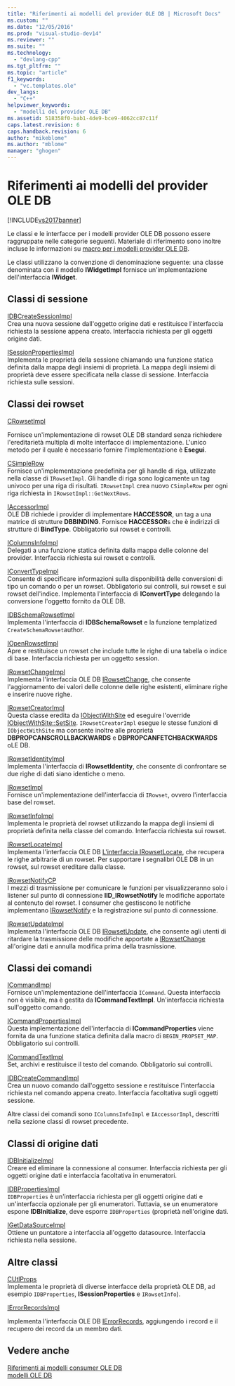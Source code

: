 ```yaml
---
title: "Riferimenti ai modelli del provider OLE DB | Microsoft Docs"
ms.custom: ""
ms.date: "12/05/2016"
ms.prod: "visual-studio-dev14"
ms.reviewer: ""
ms.suite: ""
ms.technology: 
  - "devlang-cpp"
ms.tgt_pltfrm: ""
ms.topic: "article"
f1_keywords: 
  - "vc.templates.ole"
dev_langs: 
  - "C++"
helpviewer_keywords: 
  - "modelli del provider OLE DB"
ms.assetid: 518358f0-bab1-4de9-bce9-4062cc87c11f
caps.latest.revision: 6
caps.handback.revision: 6
author: "mikeblome"
ms.author: "mblome"
manager: "ghogen"
---
```

# Riferimenti ai modelli del provider OLE DB
[!INCLUDE[vs2017banner](../../assembler/inline/includes/vs2017banner.md)]

Le classi e le interfacce per i modelli provider OLE DB possono essere raggruppate nelle categorie seguenti.  Materiale di riferimento sono inoltre incluse le informazioni su [macro per i modelli provider OLE DB](../../data/oledb/macros-for-ole-db-provider-templates.md).  
  
 Le classi utilizzano la convenzione di denominazione seguente: una classe denominata con il modello **IWidgetImpl** fornisce un'implementazione dell'interfaccia **IWidget**.  
  
## Classi di sessione  
 [IDBCreateSessionImpl](../../data/oledb/idbcreatesessionimpl-class.md)  
 Crea una nuova sessione dall'oggetto origine dati e restituisce l'interfaccia richiesta la sessione appena creato.  Interfaccia richiesta per gli oggetti origine dati.  
  
 [ISessionPropertiesImpl](../../data/oledb/isessionpropertiesimpl-class.md)  
 Implementa le proprietà della sessione chiamando una funzione statica definita dalla mappa degli insiemi di proprietà.  La mappa degli insiemi di proprietà deve essere specificata nella classe di sessione.  Interfaccia richiesta sulle sessioni.  
  
## Classi dei rowset  
 [CRowsetImpl](../../data/oledb/crowsetimpl-class.md)  
  
 Fornisce un'implementazione di rowset OLE DB standard senza richiedere l'ereditarietà multipla di molte interfacce di implementazione.  L'unico metodo per il quale è necessario fornire l'implementazione è **Esegui**.  
  
 [CSimpleRow](../../data/oledb/csimplerow-class.md)  
 Fornisce un'implementazione predefinita per gli handle di riga, utilizzate nella classe di `IRowsetImpl`.  Gli handle di riga sono logicamente un tag univoco per una riga di risultati.  `IRowsetImpl` crea nuovo `CSimpleRow` per ogni riga richiesta in `IRowsetImpl::GetNextRows`.  
  
 [IAccessorImpl](../../data/oledb/iaccessorimpl-class.md)  
 OLE DB richiede i provider di implementare **HACCESSOR**, un tag a una matrice di strutture **DBBINDING**.  Fornisce **HACCESSOR**s che è indirizzi di strutture di **BindType**.  Obbligatorio sui rowset e controlli.  
  
 [IColumnsInfoImpl](../../data/oledb/icolumnsinfoimpl-class.md)  
 Delegati a una funzione statica definita dalla mappa delle colonne del provider.  Interfaccia richiesta sui rowset e controlli.  
  
 [IConvertTypeImpl](../../data/oledb/iconverttypeimpl-class.md)  
 Consente di specificare informazioni sulla disponibilità delle conversioni di tipo un comando o per un rowset.  Obbligatorio sui controlli, sui rowset e sui rowset dell'indice.  Implementa l'interfaccia di **IConvertType** delegando la conversione l'oggetto fornito da OLE DB.  
  
 [IDBSchemaRowsetImpl](../../data/oledb/idbschemarowsetimpl-class.md)  
 Implementa l'interfaccia di **IDBSchemaRowset** e la funzione templatized `CreateSchemaRowset`author.  
  
 [IOpenRowsetImpl](../../data/oledb/iopenrowsetimpl-class.md)  
 Apre e restituisce un rowset che include tutte le righe di una tabella o indice di base.  Interfaccia richiesta per un oggetto session.  
  
 [IRowsetChangeImpl](../../data/oledb/irowsetchangeimpl-class.md)  
 Implementa l'interfaccia OLE DB [IRowsetChange](https://msdn.microsoft.com/en-us/library/ms715790.aspx), che consente l'aggiornamento dei valori delle colonne delle righe esistenti, eliminare righe e inserire nuove righe.  
  
 [IRowsetCreatorImpl](../../data/oledb/irowsetcreatorimpl-class.md)  
 Questa classe eredita da [IObjectWithSite](http://msdn.microsoft.com/library/windows/desktop/ms693765) ed eseguire l'override [IObjectWithSite::SetSite](http://msdn.microsoft.com/library/windows/desktop/ms683869).  `IRowsetCreatorImpl` esegue le stesse funzioni di `IObjectWithSite` ma consente inoltre alle proprietà **DBPROPCANSCROLLBACKWARDS** e **DBPROPCANFETCHBACKWARDS** oLE DB.  
  
 [IRowsetIdentityImpl](../../data/oledb/irowsetidentityimpl-class.md)  
 Implementa l'interfaccia di **IRowsetIdentity**, che consente di confrontare se due righe di dati siano identiche o meno.  
  
 [IRowsetImpl](../../data/oledb/irowsetimpl-class.md)  
 Fornisce un'implementazione dell'interfaccia di `IRowset`, ovvero l'interfaccia base del rowset.  
  
 [IRowsetInfoImpl](../../data/oledb/irowsetinfoimpl-class.md)  
 Implementa le proprietà del rowset utilizzando la mappa degli insiemi di proprietà definita nella classe del comando.  Interfaccia richiesta sui rowset.  
  
 [IRowsetLocateImpl](../../data/oledb/irowsetlocateimpl-class.md)  
 Implementa l'interfaccia OLE DB [L'interfaccia IRowsetLocate](https://msdn.microsoft.com/en-us/library/ms721190.aspx), che recupera le righe arbitrarie di un rowset.  Per supportare i segnalibri OLE DB in un rowset, sul rowset ereditare dalla classe.  
  
 [IRowsetNotifyCP](../../data/oledb/irowsetnotifycp-class.md)  
 I mezzi di trasmissione per comunicare le funzioni per visualizzeranno solo i listener sul punto di connessione **IID\_IRowsetNotify** le modifiche apportate al contenuto del rowset.  I consumer che gestiscono le notifiche implementano [IRowsetNotify](https://msdn.microsoft.com/en-us/library/ms712959.aspx) e la registrazione sul punto di connessione.  
  
 [IRowsetUpdateImpl](../../data/oledb/irowsetupdateimpl-class.md)  
 Implementa l'interfaccia OLE DB [IRowsetUpdate](https://msdn.microsoft.com/en-us/library/ms714401.aspx), che consente agli utenti di ritardare la trasmissione delle modifiche apportate a [IRowsetChange](https://msdn.microsoft.com/en-us/library/ms715790.aspx) all'origine dati e annulla modifica prima della trasmissione.  
  
## Classi dei comandi  
 [ICommandImpl](../../data/oledb/icommandimpl-class.md)  
 Fornisce un'implementazione dell'interfaccia `ICommand`.  Questa interfaccia non è visibile, ma è gestita da **ICommandTextImpl**.  Un'interfaccia richiesta sull'oggetto comando.  
  
 [ICommandPropertiesImpl](../../data/oledb/icommandpropertiesimpl-class.md)  
 Questa implementazione dell'interfaccia di **ICommandProperties** viene fornita da una funzione statica definita dalla macro di `BEGIN_PROPSET_MAP`.  Obbligatorio sui controlli.  
  
 [ICommandTextImpl](../../data/oledb/icommandtextimpl-class.md)  
 Set, archivi e restituisce il testo del comando.  Obbligatorio sui controlli.  
  
 [IDBCreateCommandImpl](../../data/oledb/idbcreatecommandimpl-class.md)  
 Crea un nuovo comando dall'oggetto sessione e restituisce l'interfaccia richiesta nel comando appena creato.  Interfaccia facoltativa sugli oggetti sessione.  
  
 Altre classi dei comandi sono `IColumnsInfoImpl` e `IAccessorImpl`, descritti nella sezione classi di rowset precedente.  
  
## Classi di origine dati  
 [IDBInitializeImpl](../../data/oledb/idbinitializeimpl-class.md)  
 Creare ed eliminare la connessione al consumer.  Interfaccia richiesta per gli oggetti origine dati e interfaccia facoltativa in enumeratori.  
  
 [IDBPropertiesImpl](../../data/oledb/idbpropertiesimpl-class.md)  
 `IDBProperties` è un'interfaccia richiesta per gli oggetti origine dati e un'interfaccia opzionale per gli enumeratori.  Tuttavia, se un enumeratore espone **IDBInitialize**, deve esporre `IDBProperties` \(proprietà nell'origine dati.  
  
 [IGetDataSourceImpl](../../data/oledb/igetdatasourceimpl-class.md)  
 Ottiene un puntatore a interfaccia all'oggetto datasource.  Interfaccia richiesta nella sessione.  
  
## Altre classi  
 [CUtlProps](../../data/oledb/cutlprops-class.md)  
 Implementa le proprietà di diverse interfacce della proprietà OLE DB, ad esempio `IDBProperties`, **ISessionProperties** e `IRowsetInfo`\).  
  
 [IErrorRecordsImpl](../../data/oledb/ierrorrecordsimpl-class.md)  
  
 Implementa l'interfaccia OLE DB [IErrorRecords](https://msdn.microsoft.com/en-us/library/ms718112.aspx), aggiungendo i record e il recupero dei record da un membro dati.  
  
## Vedere anche  
 [Riferimenti ai modelli consumer OLE DB](../../data/oledb/ole-db-consumer-templates-reference.md)   
 [modelli OLE DB](../../data/oledb/ole-db-templates.md)